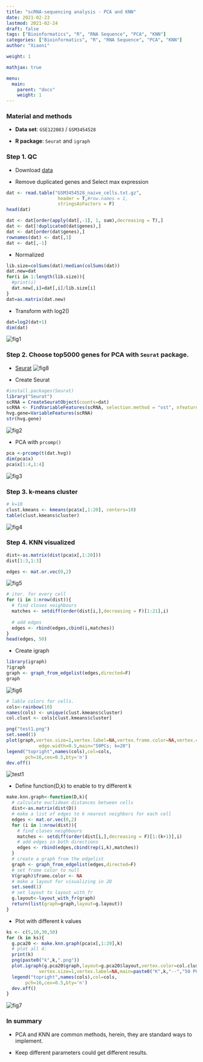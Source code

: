 ```yaml
---
title: "scRNA-sequencing analysis - PCA and KNN"
date: 2021-02-23
lastmod: 2021-02-24
draft: false
tags: ["Bioinformatics", "R", "RNA Sequence", "PCA", "KNN"]
categories: ["Bioinformatics", "R", "RNA Sequence", "PCA", "KNN"]
author: "Xiaoni"

weight: 1

mathjax: true

menu:
  main:
    parent: "docs"
    weight: 1
---
```




<!--more-->

### Material and methods

- **Data set**: `GSE122083` / `GSM3454528`

- **R package**: `Seurat` and `igraph`

### Step 1. QC

- Download [data](https://www.ncbi.nlm.nih.gov/geo/download/?acc=GSM3454528&format=file&file=GSM3454528%5Fnaive%5Fcells%2Etxt%2Egz)

- Remove duplicated genes and Select max expression

```R
dat <- read.table("GSM3454528_naive_cells.txt.gz",
                   header = T,#row.names = 1,
                   stringsAsFactors = F)
head(dat)

dat <- dat[order(apply(dat[,-1], 1, sum),decreasing = T),]
dat <- dat[!duplicated(dat$genes),]
dat <- dat[order(dat$genes),]
rownames(dat) <- dat[,1]
dat <- dat[,-1]
```

- Normalized

```R
lib.size=colSums(dat)/median(colSums(dat))
dat.new=dat
for(i in 1:length(lib.size)){
  #print(i)
  dat.new[,i]=dat[,i]/lib.size[i]
}
dat=as.matrix(dat.new)
```

- Transform with log2()

```R
dat=log2(dat+1)
dim(dat)
```

  ![fig1](fig1.png)

### Step 2. Choose top5000 genes for PCA with `Seurat` package.

- [Seurat](https://satijalab.org/seurat/index.html)
  ![fig8](fig8.png)

- Create Seurat

```R
#install.packages(Seurat)
library("Seurat")
scRNA = CreateSeuratObject(counts=dat)
scRNA <- FindVariableFeatures(scRNA, selection.method = "vst", nfeatures = 5000) 
hvg.gene=VariableFeatures(scRNA)
str(hvg.gene)
```

  ![fig2](fig2.png)

- PCA with `prcomp()`

```R
pca <-prcomp(t(dat.hvg))
dim(pca$x)
pca$x[1:4,1:4]
```

  ![fig3](fig3.png)

### Step 3. k-means cluster

```R
# k=10
clust.kmeans <- kmeans(pca$x[,1:20], centers=10)
table(clust.kmeans$cluster)
```

  ![fig4](fig4.png)

### Step 4. KNN visualized

```R
dist<-as.matrix(dist(pca$x[,1:20]))
dist[1:3,1:3]

edges <- mat.or.vec(0,2)
```

  ![fig5](fig5.png)

```R
# iter. for every cell
for (i in 1:nrow(dist)){
  # find closes neighbours
  matches <- setdiff(order(dist[i,],decreasing = F)[1:21],i) 
  
  # add edges
  edges <- rbind(edges,cbind(i,matches))  
}
head(edges, 50)
```

- Create igraph

```R
library(igraph)
?igraph
graph <- graph_from_edgelist(edges,directed=F)
graph
```

  ![fig6](fig6.png)

```R
# lable colors for cells.
cols<-rainbow(10)
names(cols) <- unique(clust.kmeans$cluster)
col.clust <- cols[clust.kmeans$cluster]

png("test1.png")
set.seed(1)
plot(graph,vertex.size=1,vertex.label=NA,vertex.frame.color=NA,vertex.color=col.clust,
            edge.width=0.5,main="50PCs; k=20")
legend("topright",names(cols),col=cols,
       pch=16,cex=0.5,bty='n')
dev.off()
```

  ![test1](test1.png)


- Define function(D,k) to enable to try different k

```R
make.knn.graph<-function(D,k){
  # calculate euclidean distances between cells
  dist<-as.matrix(dist(D))
  # make a list of edges to k nearest neighbors for each cell
  edges <- mat.or.vec(0,2)
  for (i in 1:nrow(dist)){
    # find closes neighbours
    matches <- setdiff(order(dist[i,],decreasing = F)[1:(k+1)],i)
    # add edges in both directions
    edges <- rbind(edges,cbind(rep(i,k),matches))  
  }
  # create a graph from the edgelist
  graph <- graph_from_edgelist(edges,directed=F)
  # set frame color to null
  V(graph)$frame.color <- NA
  # make a layout for visualizing in 2D
  set.seed(1)
  # set layout to layout_with_fr
  g.layout<-layout_with_fr(graph)
  return(list(graph=graph,layout=g.layout))        
}
```

- Plot with different k values

```R
ks <- c(5,10,30,50)
for (k in ks){
  g.pca20 <- make.knn.graph(pca$x[,1:20],k)
  # plot all 4:
  print(k)
  png(paste0("k",k,".png"))
  plot.igraph(g.pca20$graph,layout=g.pca20$layout,vertex.color=col.clust,
            vertex.size=1,vertex.label=NA,main=paste0("K",k,"--","50 PCs"))
  legend("topright",names(cols),col=cols,
       pch=16,cex=0.5,bty='n')
  dev.off()
}
```

  ![fig7](fig7.png)


### In summary

- PCA and KNN are common methods, herein, they are standard ways to implement.

- Keep different parameters could get different results.

